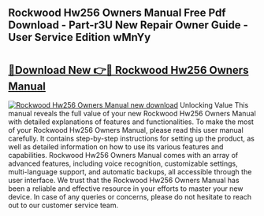 ## Rockwood Hw256 Owners Manual Free Pdf Download - Part-r3U New Repair Owner Guide - User Service Edition wMnYy

# <h2><a href="http://bc6923.oget.top/?id=Rockwood+Hw256+Owners+Manual">🔗Download New 👉🔴 Rockwood Hw256 Owners Manual</a></h2>

[![Rockwood Hw256 Owners Manual new download](https://i.imgur.com/5g1atiW.png)](http://bc6923.oget.top/?id=Rockwood+Hw256+Owners+Manual)
Unlocking Value This manual reveals the full value of your new Rockwood Hw256 Owners Manual with detailed explanations of features and functionalities. To make the most of your Rockwood Hw256 Owners Manual, please read this user manual carefully. It contains step-by-step instructions for setting up the product, as well as detailed information on how to use its various features and capabilities. Rockwood Hw256 Owners Manual comes with an array of advanced features, including voice recognition, customizable settings, multi-language support, and automatic backups, all accessible through the user interface. We trust that the Rockwood Hw256 Owners Manual has been a reliable and effective resource in your efforts to master your new device. In case of any queries or concerns, please do not hesitate to reach out to our customer service team.
